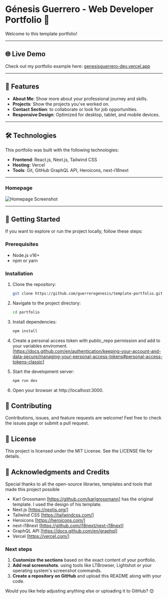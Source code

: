# Génesis Guerrero - Web Developer Portfolio 🌟

Welcome to this template portfolio!

---

## 🌐 Live Demo  
Check out my portfolio example here: [genesisguerrero-dev.vercel.app](https://genesisguerrero-dev.vercel.app/)

---

## 🚀 Features  
- **About Me**: Show more about your professional journey and skills.  
- **Projects**: Show the projects you've worked on.  
- **Contact Section**: to collaborate or look for job opportunities. 
- **Responsive Design**: Optimized for desktop, tablet, and mobile devices.

---

## 🛠️ Technologies  
This portfolio was built with the following technologies:  
- **Frontend**: React.js, Next.js, Tailwind CSS  
- **Hosting**: Vercel  
- **Tools**: Git, GitHub GraphQL API, Heroicons, next-i18next

---


### Homepage  
![Homepage Screenshot](https://genesisguerrero-dev.vercel.app/images/mockup.png)  

---


## 📂 Getting Started  
If you want to explore or run the project locally, follow these steps:


### Prerequisites  
- Node.js v16+  
- npm or yarn  


### Installation  
1. Clone the repository:  
    ```bash
    git clone https://github.com/guerrerogenesis/template-portfolio.git


2. Navigate to the project directory:
    ```bash
    cd portfolio


3. Install dependencies:
    ```bash
    npm install

4. Create a personal access token with public_repo permission and add to your variables enviroment.[https://docs.github.com/en/authentication/keeping-your-account-and-data-secure/managing-your-personal-access-tokens#personal-access-tokens-classic] 

5. Start the development server:
    ```bash
    npm run dev


6. Open your browser at http://localhost:3000.


## 🤝 Contributing
Contributions, issues, and feature requests are welcome!
Feel free to check the issues page or submit a pull request.


## 📜 License
This project is licensed under the MIT License. See the LICENSE file for details.


## 🙌 Acknowledgments and Credits
Special thanks to all the open-source libraries, templates and tools that made this project possible
- Karl Grossmann [https://github.com/karlgrossmann] has the original template. I used the design of his template.
- Next.js [https://nextjs.org/]
- Tailwind CSS [https://tailwindcss.com/]
- Heroicons [https://heroicons.com/]
- next-i18next [https://github.com/i18next/next-i18next]
- GraphQL API [https://docs.github.com/en/graphql]
- Vercel [https://vercel.com/]



### **Next steps**  
1. **Customize the sections**  based on the exact content of your portfolio.  
2. **Add real screenshots**. using tools like LTBrowser, Lightshot or your operating system's screenshot commands.  
3. **Create a repository on GitHub** and upload this README along with your code.

Would you like help adjusting anything else or uploading it to GitHub? 😊
